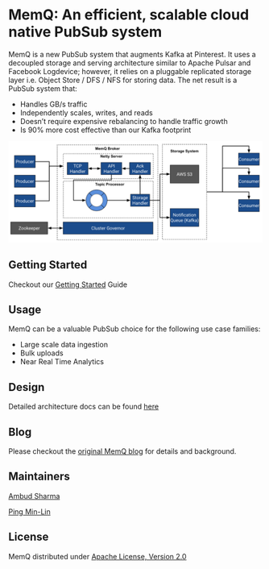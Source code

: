 # MemQ: An efficient, scalable cloud native PubSub system

MemQ is a new PubSub system that augments Kafka at Pinterest. It uses a decoupled storage and serving architecture similar to Apache Pulsar and Facebook Logdevice; however, it relies on a pluggable replicated storage layer i.e. Object Store / DFS / NFS for storing data. The net result is a PubSub system that:

- Handles GB/s traffic
- Independently scales, writes, and reads
- Doesn’t require expensive rebalancing to handle traffic growth
- Is 90% more cost effective than our Kafka footprint

![Design](docs/images/design.png)

## Getting Started

Checkout our [Getting Started](docs/gettingstarted.md) Guide

## Usage

MemQ can be a valuable PubSub choice for the following use case families:

- Large scale data ingestion
- Bulk uploads
- Near Real Time Analytics

## Design

Detailed architecture docs can be found [here](docs/architecture.md)

## Blog

Please checkout the [original MemQ blog](https://medium.com/pinterest-engineering/memq-an-efficient-scalable-cloud-native-pubsub-system-4402695dd4e7) for details and background.

## Maintainers

[Ambud Sharma](https://github.com/ambud)

[Ping Min-Lin](https://github.com/kabochya)

## License

MemQ distributed under [Apache License, Version 2.0](LICENSE)
